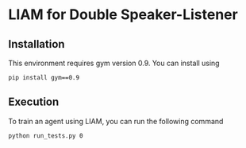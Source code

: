 # LIAM for Double Speaker-Listener

## Installation 
This environment requires gym version 0.9. You can install using
```commandline
pip install gym==0.9
```
## Execution
To train an agent using LIAM, you can run the following command
```commandline
python run_tests.py 0
```